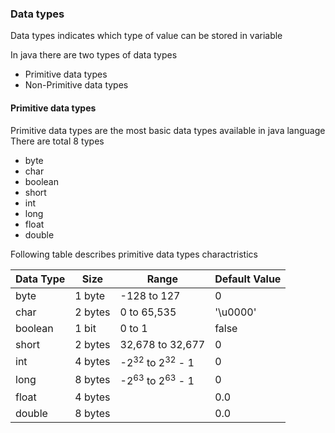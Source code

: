 ### Data types
Data types indicates which type of value can be stored in variable

In java there are two types of data types
  - Primitive data types
  - Non-Primitive data types

#### Primitive data types
Primitive data types are the most basic data types available in java language
There are total 8 types
  - byte
  - char
  - boolean
  - short
  - int
  - long
  - float
  - double

Following table describes primitive data types charactristics

Data Type | Size | Range | Default Value
--------- | ---- | ----- | -------------
byte | 1 byte | -128 to 127 | 0
char | 2 bytes | 0 to 65,535 |  '\u0000'
boolean | 1 bit | 0 to 1 | false
short | 2 bytes | 32,678 to 32,677 | 0
int | 4 bytes | -2<sup>32</sup> to 2<sup>32</sup> - 1 | 0
long | 8 bytes | -2<sup>63</sup> to 2<sup>63</sup> - 1 | 0
float | 4 bytes | | 0.0
double | 8 bytes | | 0.0
